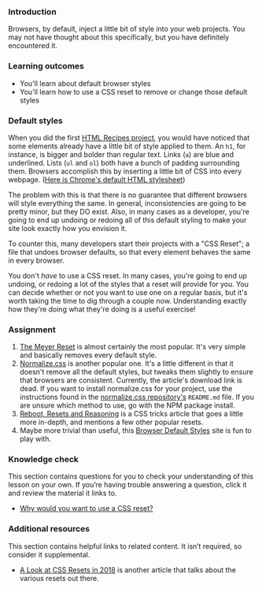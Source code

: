 ### Introduction

Browsers, by default, inject a little bit of style into your web projects. You may not have thought about this specifically, but you  have definitely encountered it.

### Learning outcomes

-   You'll learn about default browser styles
-   You'll learn how to use a CSS reset to remove or change those default styles

### Default styles

When you did the first [HTML Recipes project](https://www.theodinproject.com/lessons/foundations-recipes), you would have noticed that some elements already have a little bit of style applied to them. An `h1`, for instance, is bigger and bolder than regular text. Links (`a`) are blue and underlined. Lists (`ul` and `ol`) both have a bunch of padding surrounding them. Browsers accomplish this by inserting a little bit of CSS into every webpage. ([Here is Chrome's default HTML stylesheet](https://chromium.googlesource.com/chromium/blink/+/refs/heads/main/Source/core/css/html.css))

The problem with this is that there is no guarantee that different browsers will style everything the same. In general, inconsistencies are going to be pretty minor, but they DO exist. Also, in many cases as a developer, you're going to end up undoing or redoing all of this default styling to make your site look exactly how you envision it.

To counter this, many developers start their projects with a "CSS Reset"; a file that undoes browser defaults, so that every element behaves the same in every browser.

You don't _have_ to use a CSS reset. In many cases, you're going to end up undoing, or redoing a lot of the styles that a reset will provide for you. You can decide whether or not you want to use one on a regular basis, but it's worth taking the time to dig through a couple now. Understanding exactly how they're doing what they're doing is a useful exercise!

### Assignment

<div class="lesson-content__panel" markdown="1">

1.  [The Meyer Reset](https://meyerweb.com/eric/tools/css/reset/) is almost certainly the most popular. It's very simple and basically removes every default style.
2.  [Normalize.css](http://nicolasgallagher.com/about-normalize-css/) is another popular one. It's a little different in that it doesn't remove all the default styles, but tweaks them slightly to ensure that browsers are consistent. Currently, the article's download link is dead. If you want to install normalize.css for your project, use the instructions found in the [normalize.css repository's](https://github.com/necolas/normalize.css) `README.md` file. If you are unsure which method to use, go with the NPM package install.
3.  [Reboot, Resets and Reasoning](https://css-tricks.com/reboot-resets-reasoning/) is a CSS tricks article that goes a little more in-depth, and mentions a few other popular resets.
4.  Maybe more trivial than useful, this [Browser Default Styles](https://browserdefaultstyles.com/) site is fun to play with.

</div>

### Knowledge check

This section contains questions for you to check your understanding of this lesson on your own. If you’re having trouble answering a question, click it and review the material it links to.

-   [Why would you want to use a CSS reset?](#default-styles)

### Additional resources

This section contains helpful links to related content. It isn’t required, so consider it supplemental.

-   [A Look at CSS Resets in 2018](https://bitsofco.de/a-look-at-css-resets-in-2018/) is another article that talks about the various resets out there.
